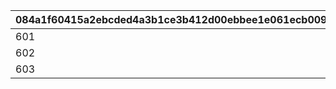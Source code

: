|084a1f60415a2ebcded4a3b1ce3b412d00ebbee1e061ecb0093c862382b8b7b7|e1c7ab528c86fe319574b827f32f0f74c9f16be34be0266987fe5c1c9f331002|112e84e3711386b28000a2ca5dc842b757efb34b75e4714d5d9e9b8f6e3fbed9|
| --- | --- | --- |
|601|4001001|0|
|602|4001002|4001001|
|603|4001003|4001002|
